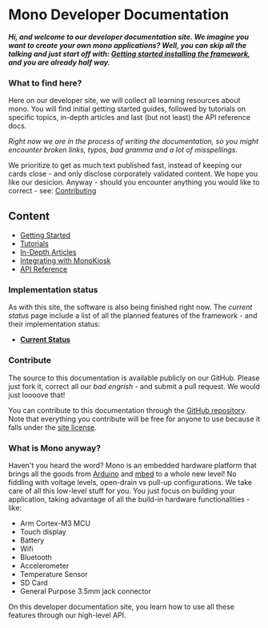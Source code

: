 # Mono Developer Documentation

***Hi, and welcome to our developer documentation site. We imagine you want to create your own mono applications? Well, you can skip all the talking and just start off with: [Getting started installing the framework](getting-started/install.md), and you are already half way.***

### What to find here?

Here on our developer site, we will collect all learning resources about mono. You will find initial getting started guides, followed by tutorials on specific topics, in-depth articles and last (but not least) the API reference docs.

*Right now we are in the process of writing the documentation, so you might encounter broken links, typos, bad gramma and a lot of misspellings.*

We prioritize to get as much text published fast, instead of keeping our cards close - and only disclose corporately validated content. We hope you like our desicion. Anyway - should you encounter anything you would like to correct - see: [Contributing](#contribute)

## Content

 * [Getting Started](getting-started/getting_started.md)
 * [Tutorials](tutorials/tutorials.md)
 * [In-Depth Articles](articles/articles.md)
 * [Integrating with MonoKiosk](kiosk/monokiosk.md)
 * [API Reference](reference/reference.md)


### Implementation status

As with this site, the software is also being finished right now. The *current status* page include a list of all the planned features of the framework - and their implementation status:

 * **[Current Status](current-status.md)**


### Contribute

The source to this documentation is available publicly on our GitHub. Please just fork it, correct all our *bad engrish* - and submit a pull request. We would just loooove that!

You can contribute to this documentation through the
[GitHub repository](https://github.com/getopenmono/monodocs).
Note that everything you contribute will be free for anyone to use because
it falls under the [site license](LICENSE.md).


### What is Mono anyway?

Haven't you heard the word? Mono is an embedded hardware platform that brings all the goods from [Arduino](http://www.arduino.cc) and [mbed](http://developer.mbed.org) to a whole new level! No fiddling with voltage levels, open-drain vs pull-up configurations. We take care of all this low-level stuff for you. You just focus on building your application, taking advantage of all the build-in hardware functionalities - like:

* Arm Cortex-M3 MCU
* Touch display
* Battery
* Wifi
* Bluetooth
* Accelerometer
* Temperature Sensor
* SD Card
* General Purpose 3.5mm jack connector

On this developer documentation site, you learn how to use all these features through our high-level API.